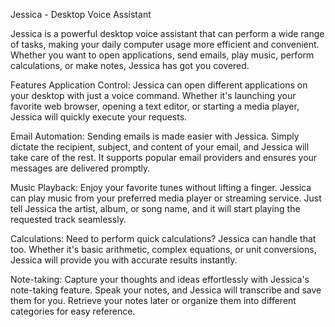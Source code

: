 Jessica - Desktop Voice Assistant


Jessica is a powerful desktop voice assistant that can perform a wide range of tasks, making your daily computer usage more efficient and convenient. Whether you want to open applications, send emails, play music, perform calculations, or make notes, Jessica has got you covered.

Features
Application Control: Jessica can open different applications on your desktop with just a voice command. Whether it's launching your favorite web browser, opening a text editor, or starting a media player, Jessica will quickly execute your requests.

Email Automation: Sending emails is made easier with Jessica. Simply dictate the recipient, subject, and content of your email, and Jessica will take care of the rest. It supports popular email providers and ensures your messages are delivered promptly.

Music Playback: Enjoy your favorite tunes without lifting a finger. Jessica can play music from your preferred media player or streaming service. Just tell Jessica the artist, album, or song name, and it will start playing the requested track seamlessly.

Calculations: Need to perform quick calculations? Jessica can handle that too. Whether it's basic arithmetic, complex equations, or unit conversions, Jessica will provide you with accurate results instantly.

Note-taking: Capture your thoughts and ideas effortlessly with Jessica's note-taking feature. Speak your notes, and Jessica will transcribe and save them for you. Retrieve your notes later or organize them into different categories for easy reference.
